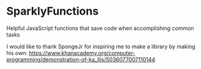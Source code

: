 # SparklyFunctions
Helpful JavaScript functions that save code when accomplishing common tasks

I would like to thank SpongeJr for inspiring me to make a library by making his own: https://www.khanacademy.org/computer-programming/demonstration-of-ka_lljs/5036077007110144
